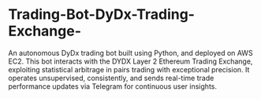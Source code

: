 # Trading-Bot-DyDx-Trading-Exchange-
An autonomous DyDx trading bot built using Python, and deployed on AWS EC2. This bot interacts with the DYDX Layer 2 Ethereum Trading Exchange, exploiting statistical arbitrage in pairs trading with exceptional precision. It operates unsupervised, consistently, and sends real-time trade performance updates via Telegram for continuous user insights.
